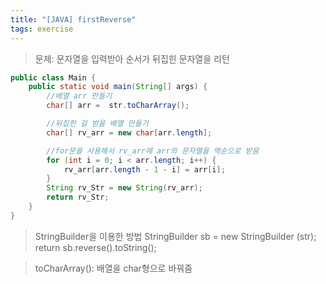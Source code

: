 ```yaml
---
title: "[JAVA] firstReverse"
tags: exercise
---
```


>문제: 문자열을 입력받아 순서가 뒤집힌 문자열을 리턴

```java
public class Main {
    public static void main(String[] args) {
        //배열 arr 만들기
        char[] arr =  str.toCharArray();

        //뒤집힌 걸 받을 배열 만들기
        char[] rv_arr = new char[arr.length];

        //for문을 사용해서 rv_arr에 arr의 문자열을 역순으로 받음
        for (int i = 0; i < arr.length; i++) {
            rv_arr[arr.length - 1 - i] = arr[i];
        }
        String rv_Str = new String(rv_arr);
        return rv_Str;
    }
}
```

>StringBuilder을 이용한 방법
StringBuilder sb = new StringBuilder (str);
return sb.reverse().toString();

> toCharArray(): 배열을 char형으로 바꿔줌

